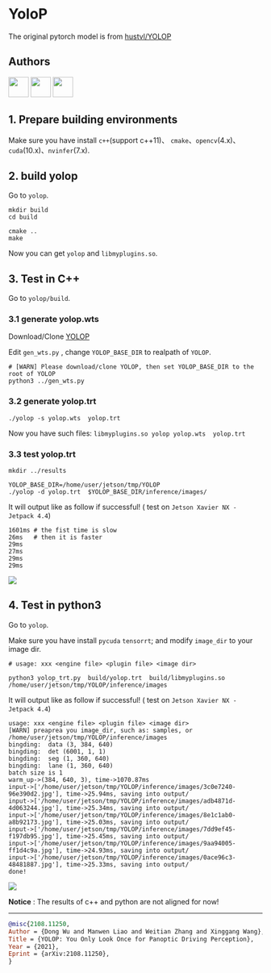 YoloP
=====

The original pytorch model is from [hustvl/YOLOP](https://github.com/hustvl/YOLOP)

## Authors

<a href="https://github.com/ausk"><img src="https://avatars.githubusercontent.com/u/4545060?v=4?s=48" width="40px;" alt=""/></a>
<a href="https://github.com/aliceint"><img src="https://avatars.githubusercontent.com/u/15520773?v=4?s=48" width="40px;" alt=""/></a>
<a href="https://github.com/mantuoluozk"><img src="https://avatars.githubusercontent.com/u/43333969?v=4?s=48" width="40px;" alt=""/></a>

## 1. Prepare building environments

Make sure you have install `c++`(support c++11)、 `cmake`、`opencv`(4.x)、`cuda`(10.x)、`nvinfer`(7.x).


## 2. build yolop

Go to `yolop`.

```
mkdir build
cd build

cmake ..
make
```

Now you can get `yolop` and `libmyplugins.so`.


## 3. Test in C++

Go to `yolop/build`.

### 3.1 generate yolop.wts
Download/Clone [YOLOP](https://github.com/hustvl/YOLOP)

Edit `gen_wts.py` , change `YOLOP_BASE_DIR` to realpath of `YOLOP`.

```
# [WARN] Please download/clone YOLOP, then set YOLOP_BASE_DIR to the root of YOLOP
python3 ../gen_wts.py
```

### 3.2 generate yolop.trt
```
./yolop -s yolop.wts  yolop.trt
```

Now you have such files:  `libmyplugins.so yolop yolop.wts  yolop.trt`


### 3.3 test yolop.trt
```
mkdir ../results

YOLOP_BASE_DIR=/home/user/jetson/tmp/YOLOP
./yolop -d yolop.trt  $YOLOP_BASE_DIR/inference/images/
```

It will output like as follow if successful! ( test on `Jetson Xavier NX - Jetpack 4.4`)
```
1601ms # the fist time is slow
26ms   # then it is faster
29ms
27ms
29ms
29ms
```

![](https://user-images.githubusercontent.com/4545060/197756635-38348dc5-d8e7-4ae3-be56-6b231dd2f5db.jpg)


## 4. Test in python3
Go to `yolop`.

Make sure you have install `pycuda` `tensorrt`; and modify `image_dir` to your image dir.

```
# usage: xxx <engine file> <plugin file> <image dir>

python3 yolop_trt.py  build/yolop.trt  build/libmyplugins.so /home/user/jetson/tmp/YOLOP/inference/images
```

It will output like as follow if successful! ( test on `Jetson Xavier NX - Jetpack 4.4`)
```
usage: xxx <engine file> <plugin file> <image dir>
[WARN] preaprea you image_dir, such as: samples, or /home/user/jetson/tmp/YOLOP/inference/images
bingding:  data (3, 384, 640)
bingding:  det (6001, 1, 1)
bingding:  seg (1, 360, 640)
bingding:  lane (1, 360, 640)
batch size is 1
warm_up->(384, 640, 3), time->1070.87ms
input->['/home/user/jetson/tmp/YOLOP/inference/images/3c0e7240-96e390d2.jpg'], time->25.94ms, saving into output/
input->['/home/user/jetson/tmp/YOLOP/inference/images/adb4871d-4d063244.jpg'], time->25.34ms, saving into output/
input->['/home/user/jetson/tmp/YOLOP/inference/images/8e1c1ab0-a8b92173.jpg'], time->25.03ms, saving into output/
input->['/home/user/jetson/tmp/YOLOP/inference/images/7dd9ef45-f197db95.jpg'], time->25.45ms, saving into output/
input->['/home/user/jetson/tmp/YOLOP/inference/images/9aa94005-ff1d4c9a.jpg'], time->24.93ms, saving into output/
input->['/home/user/jetson/tmp/YOLOP/inference/images/0ace96c3-48481887.jpg'], time->25.33ms, saving into output/
done!
```

![](https://user-images.githubusercontent.com/4545060/198003852-204f3bae-18ad-44fb-9ecd-4a2a07a726a3.jpg)


**Notice** : The results of c++ and python are not aligned for now!

----------------------------------------

```BibTeX
@misc{2108.11250,
Author = {Dong Wu and Manwen Liao and Weitian Zhang and Xinggang Wang},
Title = {YOLOP: You Only Look Once for Panoptic Driving Perception},
Year = {2021},
Eprint = {arXiv:2108.11250},
}
```


